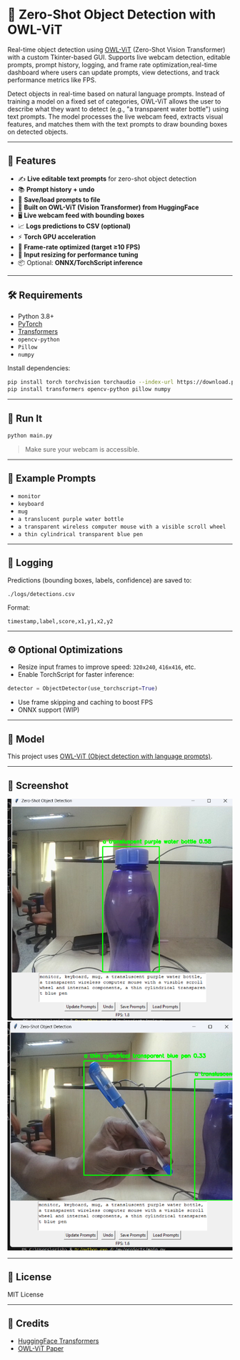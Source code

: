 
# 🧠 Zero-Shot Object Detection with OWL-ViT

Real-time object detection using [OWL-ViT](https://huggingface.co/google/owlvit-base-patch32) (Zero-Shot Vision Transformer) with a custom Tkinter-based GUI. Supports live webcam detection, editable prompts, prompt history, logging, and frame rate optimization,real-time dashboard where users can update prompts, view detections, and track performance metrics like FPS.


Detect objects in real-time based on natural language prompts. Instead of training a model on a fixed set of categories, OWL-ViT allows the user to describe what they want to detect (e.g., "a transparent water bottle") using text prompts. The model processes the live webcam feed, extracts visual features, and matches them with the text prompts to draw bounding boxes on detected objects. 

---

## 📸 Features

- ✍️ **Live editable text prompts** for zero-shot object detection
- 📚 **Prompt history + undo**
- 💾 **Save/load prompts to file**
- 🧠 **Built on OWL-ViT (Vision Transformer) from HuggingFace**
- 🖥️ **Live webcam feed with bounding boxes**
- 📈 **Logs predictions to CSV (optional)**
- ⚡ **Torch GPU acceleration**
- 🎯 **Frame-rate optimized (target ≥10 FPS)**
- 📏 **Input resizing for performance tuning**
- 📦 Optional: **ONNX/TorchScript inference**

---

## 🛠️ Requirements

- Python 3.8+
- [PyTorch](https://pytorch.org/)
- [Transformers](https://huggingface.co/docs/transformers/)
- `opencv-python`
- `Pillow`
- `numpy`

Install dependencies:

```bash
pip install torch torchvision torchaudio --index-url https://download.pytorch.org/whl/cu118
pip install transformers opencv-python pillow numpy
```

---

## 🚀 Run It

```bash
python main.py
```

> Make sure your webcam is accessible.

---

## 🧪 Example Prompts

- `monitor`
- `keyboard`
- `mug`
- `a translucent purple water bottle`
- `a transparent wireless computer mouse with a visible scroll wheel`
- `a thin cylindrical transparent blue pen`

---

## 📂 Logging

Predictions (bounding boxes, labels, confidence) are saved to:

```
./logs/detections.csv
```

Format:
```csv
timestamp,label,score,x1,y1,x2,y2
```

---

## ⚙️ Optional Optimizations

- Resize input frames to improve speed: `320x240`, `416x416`, etc.
- Enable TorchScript for faster inference:

```python
detector = ObjectDetector(use_torchscript=True)
```

- Use frame skipping and caching to boost FPS
- ONNX support (WIP)

---

## 🧠 Model

This project uses [OWL-ViT (Object detection with language prompts)](https://huggingface.co/google/owlvit-base-patch32).

---

## 📸 Screenshot

![Zero-Shot Detection Output](./Screenshot%202025-04-13%20155245.png)
![Zero-Shot Detection](./Screenshot%202025-04-13%20155452.png)



---

## 📜 License

MIT License

---

## 🙌 Credits

- [HuggingFace Transformers](https://github.com/huggingface/transformers)
- [OWL-ViT Paper](https://arxiv.org/abs/2205.06230)

